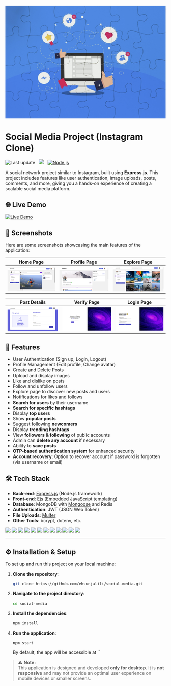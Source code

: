![](https://github.com/ehsunjalili/social-media/blob/main/public/images/banner.jpg)

#  Social Media Project (Instagram Clone)
![Last update](https://img.shields.io/github/last-commit/ehsunjalili/social-media?label=Last%20update&color=blue)   &nbsp;  ![](https://img.shields.io/badge/npm%20package-10.2.3-red)   &nbsp; [![Node.js](https://img.shields.io/badge/license-MIT-238636)](https://github.com/ehsunjalili/social-media)


A social network project similar to Instagram, built using **Express.js**. This project includes features like user authentication, image uploads, posts, comments, and more, giving you a hands-on experience of creating a scalable social media platform.

## 🌐 Live Demo

[![Live Demo](https://img.shields.io/badge/Live-Demo-blue?style=for-the-badge)](https://newapp.liara.run/auth/login)



## 📸 Screenshots

Here are some screenshots showcasing the main features of the application:

| Home Page | Profile Page | Explore Page |
|:---------:|:------------:|:------------:|
| ![Home Page](https://github.com/ehsunjalili/social-media/blob/main/public/images/screenshots/home.png) | ![Profile Page](https://github.com/ehsunjalili/social-media/blob/main/public/images/screenshots/profile.png) | ![Explore Page](https://github.com/ehsunjalili/social-media/blob/main/public/images/screenshots/explore.png) |

| Post Details | Verify Page | Login Page |
|:------------:|:-------------:|:----------------:|
| ![Post Details](https://github.com/ehsunjalili/social-media/blob/main/public/images/screenshots/post.png) | ![Verify Page](https://github.com/ehsunjalili/social-media/blob/main/public/images/screenshots/verify.png) | ![Login Page](https://github.com/ehsunjalili/social-media/blob/main/public/images/screenshots/login.png) |




## 🚀 Features
- User Authentication (Sign up, Login, Logout)
- Profile Management (Edit profile, Change avatar)
- Create and Delete Posts
- Upload and display images
- Like and dislike on posts
- Follow and unfollow users
- Explore page to discover new posts and users
- Notifications for likes and follows
- **Search for users** by their username
- **Search for specific hashtags**
- Display **top users**
- Show **popular posts**
- Suggest following **newcomers**
- Display **trending hashtags**
- View **followers & following** of public accounts
- Admin can **delete any account** if necessary
- Ability to **save posts**
- **OTP-based authentication system** for enhanced security
- **Account recovery**: Option to recover account if password is forgotten (via username or email)




## 🛠️ Tech Stack
- **Back-end**: [Express.js](https://expressjs.com/) (Node.js framework)
-  **Front-end**: [Ejs](https://ejs.co/) (Embedded JavaScript templating)
- **Database**: MongoDB with [Mongoose](https://mongoosejs.com/) and Redis
- **Authentication**: JWT (JSON Web Token)
- **File Uploads**: [Multer](https://www.npmjs.com/package/multer)
- **Other Tools**: bcrypt, dotenv, etc.

[![](https://img.shields.io/badge/node-008000)](https://nodejs.org/en) [![](https://img.shields.io/badge/express-black)](https://expressjs.com/)  [![](https://img.shields.io/badge/mongo-00684a)](https://www.mongodb.com/) [![](https://img.shields.io/badge/redis-red)](https://redis.io/) [![](https://img.shields.io/badge/jsonwebtoken-white)](https://jwt.io/)  [![](https://img.shields.io/badge/mongoose-800)](https://mongoosejs.com/)  [![](https://img.shields.io/badge/uuid-8956ff)](https://www.npmjs.com/package/uuid)   [![](https://img.shields.io/badge/bcrypt-gray)](https://www.npmjs.com/package/uuid)  [![](https://img.shields.io/badge/multer-blue)](https://www.npmjs.com/package/multer)     [![](https://img.shields.io/badge/yup-66d9ef)](https://www.npmjs.com/package/yup)   [![](https://img.shields.io/badge/ejs-90a93a)](https://ejs.co/)     [![](https://img.shields.io/badge/javascript-yellow)](https://developer.mozilla.org/en-US/docs/Web/JavaScript) 
 








---

## ⚙️ Installation & Setup

To set up and run this project on your local machine:

1. **Clone the repository**:

    ```bash
    git clone https://github.com/ehsunjalili/social-media.git
    ```

2. **Navigate to the project directory**:

    ```bash
    cd social-media
    ```

3. **Install the dependencies**:

    ```bash
    npm install
    ```

4. **Run the application**:

    ```bash
    npm start
    ```

   By default, the app will be accessible at ``


 > ⚠️ **Note:**  
> This application is designed and developed **only for desktop**. It is **not responsive** and may not provide an optimal user experience on mobile devices or smaller screens.

